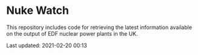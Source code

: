 # Nuke Watch

This repository includes code for retrieving the latest information available on the output of EDF nuclear power plants in the UK.

Last updated: 2021-02-20 00:13